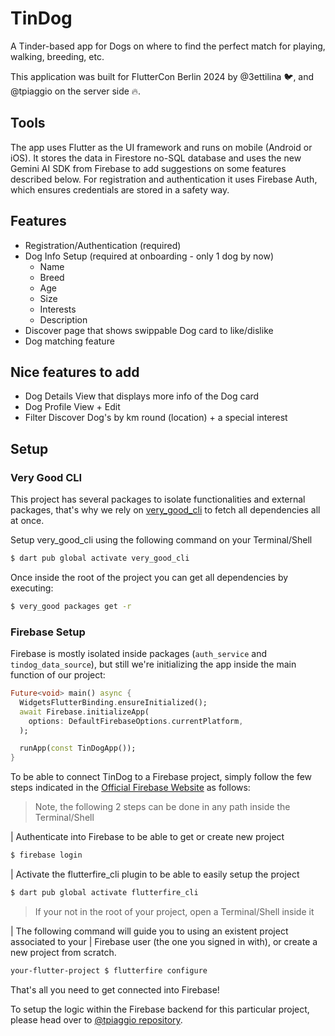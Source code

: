 # TinDog

A Tinder-based app for Dogs on where to find the perfect match for playing, walking, breeding, etc.

This application was built for FlutterCon Berlin 2024 by @3ettilina 🐦,
and @tpiaggio on the server side 🔥.

## Tools

The app uses Flutter as the UI framework and runs on mobile (Android or iOS).
It stores the data in Firestore no-SQL database and uses the new Gemini AI SDK 
from Firebase to add suggestions on some features described below.
For registration and authentication it uses Firebase Auth, which ensures
credentials are stored in a safety way.

## Features
- Registration/Authentication (required)
- Dog Info Setup (required at onboarding - only 1 dog by now)
  - Name
  - Breed
  - Age
  - Size
  - Interests
  - Description
- Discover page that shows swippable Dog card to like/dislike
- Dog matching feature

## Nice features to add
- Dog Details View that displays more info of the Dog card
- Dog Profile View + Edit
- Filter Discover Dog's by km round (location) + a special interest


## Setup

### Very Good CLI
This project has several packages to isolate functionalities and external packages, that's why we rely on [very_good_cli](https://cli.vgv.dev/docs/overview) to fetch all dependencies all at once.

Setup very_good_cli using the following command on your Terminal/Shell

```bash
$ dart pub global activate very_good_cli
```

Once inside the root of the project you can get all dependencies by executing:

```bash
$ very_good packages get -r
```

### Firebase Setup
Firebase is mostly isolated inside packages (`auth_service` and `tindog_data_source`),
but still we're initializing the app inside the main function of our project:

```dart
Future<void> main() async {
  WidgetsFlutterBinding.ensureInitialized();
  await Firebase.initializeApp(
    options: DefaultFirebaseOptions.currentPlatform,
  );

  runApp(const TinDogApp());
}
```

To be able to connect TinDog to a Firebase project, simply follow the few steps indicated in the [Official Firebase Website](https://firebase.google.com/docs/flutter/setup?platform=ios) as follows:

> Note, the following 2 steps can be done in any path inside the Terminal/Shell

| Authenticate into Firebase to be able to get or create new project
```bash
$ firebase login
```

| Activate the flutterfire_cli plugin to be able to easily setup the project
```bash
$ dart pub global activate flutterfire_cli
```

> If your not in the root of your project, open a Terminal/Shell inside it 

| The following command will guide you to using an existent project associated to your
| Firebase user (the one you signed in with), or create a new project from scratch.
```bash
your-flutter-project $ flutterfire configure
```

That's all you need to get connected into Firebase!

To setup the logic within the Firebase backend for this particular project, please head over to 
[@tpiaggio repository](https://github.com/tpiaggio/tindog-backend).